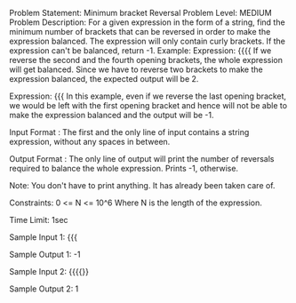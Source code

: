 Problem Statement: Minimum bracket Reversal
Problem Level: MEDIUM
Problem Description:
For a given expression in the form of a string, find the minimum number of brackets that can be reversed in order to make the expression balanced. The expression will only contain curly brackets.
If the expression can't be balanced, return -1.
Example:
Expression: {{{{
If we reverse the second and the fourth opening brackets, the whole expression will get balanced. Since we have to reverse two brackets to make the expression balanced, the expected output will be 2.

Expression: {{{
In this example, even if we reverse the last opening bracket, we would be left with the first opening bracket and hence will not be able to make the expression balanced and the output will be -1.

Input Format :
The first and the only line of input contains a string expression, without any spaces in between.

Output Format :
The only line of output will print the number of reversals required to balance the whole expression. Prints -1, otherwise.

Note:
You don't have to print anything. It has already been taken care of.

Constraints:
0 <= N <= 10^6
Where N is the length of the expression.

Time Limit: 1sec

Sample Input 1:
{{{

Sample Output 1:
-1

Sample Input 2:
{{{{}}

Sample Output 2:
1

